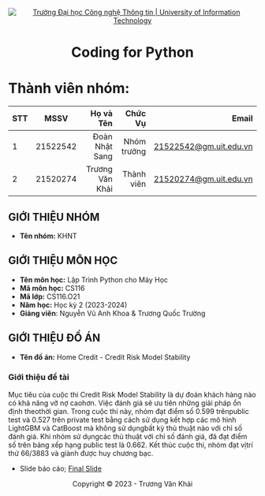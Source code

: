 <!-- Banner -->
<p align="center">
  <a href="https://www.uit.edu.vn/" title="Trường Đại học Công nghệ Thông tin" style="border: none;">
    <img src="https://i.imgur.com/WmMnSRt.png" alt="Trường Đại học Công nghệ Thông tin | University of Information Technology">
  </a>
</p>

<!-- Title -->
<h1 align="center"><b>Coding for Python</b></h1>

<!-- Main -->
# Thành viên nhóm:
| STT    | MSSV          | Họ và Tên              |Chức Vụ    | Email                   |
| ------ |:-------------:| ----------------------:|----------:|-------------------------:
| 1      | 21522542      | Đoàn Nhật Sang         |Nhóm trưởng|21522542@gm.uit.edu.vn   |
| 2      | 21520274      | Trương Văn Khải        |Thành viên |21520274@gm.uit.edu.vn   |

## GIỚI THIỆU NHÓM
* **Tên nhóm:** KHNT

## GIỚI THIỆU MÔN HỌC
* **Tên môn học:**  Lập Trình Python cho Máy Học
* **Mã môn học:** CS116
* **Mã lớp:** CS116.O21
* **Năm học:** Học kỳ 2 (2023-2024)
* **Giảng viên**: Nguyễn Vũ Anh Khoa & Trương Quốc Trường

## GIỚI THIỆU ĐỒ ÁN 
* **Tên đồ án:** Home Credit - Credit Risk Model Stability   
 ### Giới thiệu đề tài
Mục tiêu của cuộc thi Credit Risk Model Stability là dự đoán khách hàng nào có khả năng vỡ nợ caohơn. Việc đánh giá sẽ ưu tiên những giải pháp ổn định theothời gian. Trong cuộc thi này, nhóm đạt điểm số 0.599 trênpublic test và 0.527 trên private test bằng cách sử dụng kết hợp các mô hình LightGBM và CatBoost mà không sử dụngbất kỳ thủ thuật nào với chỉ số đánh giá. Khi nhóm sử dụngcác thủ thuật với chỉ số đánh giá, đã đạt điểm số trên bảng xếp hạng public test là 0.662. Kết thúc cuộc thi, nhóm đạt vịtrí thứ 66/3883 và giành được huy chương bạc.

 - Slide báo cáo; [Final Slide](https://github.com/VanKhaiii/CS116.O21/blob/main/Final%20Project/CS116_Final%20Report.pdf)

<!-- Footer -->
<p align='center'>Copyright © 2023 - Trương Văn Khải</p>

 
